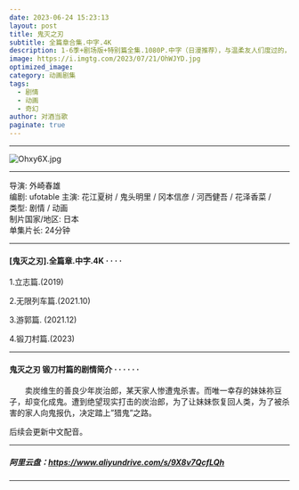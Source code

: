```yaml
---
date: 2023-06-24 15:23:13
layout: post
title: 鬼灭之刃
subtitle: 全篇章合集.中字.4K
description: 1-6季+剧场版+特别篇全集.1080P.中字（日漫推荐），与温柔友人们度过的，值得珍惜的每一天——美丽而虚幻的，人与妖的物语.....
image: https://i.imgtg.com/2023/07/21/OhWJYD.jpg
optimized_image: 
category: 动画剧集
tags:
  - 剧情
  - 动画
  - 奇幻
author: 对酒当歌
paginate: true
---
```


---

![Ohxy6X.jpg](https://i.imgtg.com/2023/07/21/Ohxy6X.jpg)

---

导演: 外崎春雄  
编剧: ufotable
主演: 花江夏树 / 鬼头明里 / 冈本信彦 / 河西健吾 / 花泽香菜 /  
类型: 剧情 / 动画  
制片国家/地区: 日本  
单集片长: 24分钟

---

#### [鬼灭之刃].全篇章.中字.4K · · · ·

1.立志篇.(2019)

2.无限列车篇.(2021.10)

3.游郭篇. (2021.12)

4.锻刀村篇.(2023)

---

#### 鬼灭之刃 锻刀村篇的剧情简介 · · · · · ·

　　卖炭维生的善良少年炭治郎，某天家人惨遭鬼杀害。而唯一幸存的妹妹祢豆子，却变化成鬼。遭到绝望现实打击的炭治郎，为了让妹妹恢复回人类，为了被杀害的家人向鬼报仇，决定踏上”猎鬼”之路。

后续会更新中文配音。

---

##### 阿里云盘：<https://www.aliyundrive.com/s/9X8v7QcfLQh>

---
